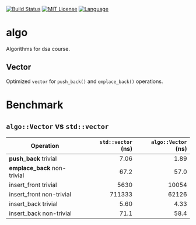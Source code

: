 [![Build Status][github-ci-badge]][github-link]
[![MIT License][license-badge]](LICENSE)
[![Language][language-badge]][language-link]

# algo

Algorithms for dsa course.

## Vector

Optimized `vector` for `push_back()` and `emplace_back()` operations.

# Benchmark

## `algo::Vector` vs `std::vector`

| Operation                    | `std::vector` (ns) | `algo::Vector` (ns) |
|------------------------------|-------------------:|--------------------:|
| **push_back** trivial        |               7.06 |                1.89 |
| **emplace_back** non-trivial |               67.2 |                57.0 |
| insert_front trivial         |               5630 |               10054 |
| insert_front non-trivial     |             711333 |               62126 |
| insert_back trivial          |               5.60 |                4.33 |
| insert_back non-trivial      |               71.1 |                58.4 |

[github-link]: https://github.com/condy0919/algo
[github-ci-badge]: https://github.com/condy0919/algo/workflows/CI/badge.svg
[language-link]: https://en.cppreference.com/w/cpp/compiler_support
[language-badge]: https://img.shields.io/badge/Language-C%2B%2B17-blue.svg
[license-badge]: https://img.shields.io/badge/license-MIT-007EC7.svg
